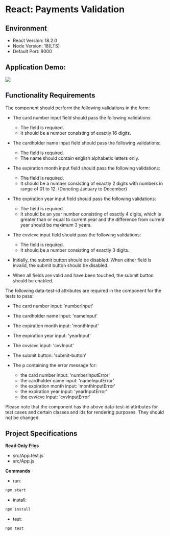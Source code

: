 # React: Payments Validation

## Environment

- React Version: 18.2.0
- Node Version: 18(LTS)
- Default Port: 8000
  

## Application Demo:

![](https://hrcdn.net/s3_pub/istreet-assets/Jf80TEVtYurbOdUpzvCjHg/43C43A02-B4D2-4AD6-832E-749C5547937C_2_0_a.gif)

## Functionality Requirements

The component should perform the following validations in the form:

- The card number input field should pass the following validations:

  - The field is required.
  - It should be a number consisting of exactly 16 digits.

- The cardholder name input field should pass the following validations:

  - The field is required.
  - The name should contain english alphabetic letters only.

- The expiration month input field should pass the following validations:

  - The field is required.
  - It should be a number consisting of exactly 2 digits with numbers in range of 01 to 12. (Denoting January to December)

- The expiration year input field should pass the following validations:

  - The field is required.
  - It should be an year number consisting of exactly 4 digits, which is greater than or equal to current year and the difference from current year should be maximum 3 years.

- The cvv/cvc input field should pass the following validations:

  - The field is required.
  - It should be a number consisting of exactly 3 digits.

- Initially, the submit button should be disabled. When either field is invalid, the submit button should be disabled.

- When all fields are valid and have been touched, the submit button should be enabled.

The following data-test-id attributes are required in the component for the tests to pass:

- The card number input: 'numberInput'
- The cardholder name input: 'nameInput'
- The expiration month input: 'monthInput'
- The expiration year input: 'yearInput'
- The cvv/cvc input: 'cvvInput'
- The submit button: 'submit-button'

- The p containing the error message for:
  - the card number input: 'numberInputError'
  - the cardholder name input: 'nameInputError'
  - the expiration month input: 'monthInputError'
  - the expiration year input: 'yearInputError'
  - the cvv/cvc input: 'cvvInputError'

Please note that the component has the above data-test-id attributes for test cases and certain classes and ids for rendering purposes. They should not be changed.

## Project Specifications

**Read Only Files**

- src/App.test.js
- src/App.js

**Commands**

- run:

```bash
npm start
```

- install:

```bash
npm install
```

- test:

```bash
npm test
```
